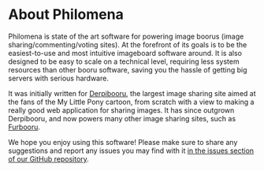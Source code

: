 # About Philomena

Philomena is state of the art software for powering image boorus (image sharing/commenting/voting sites). At the forefront of its goals is to be the easiest-to-use and most intuitive imageboard software around. It is also designed to be easy to scale on a technical level, requiring less system resources than other booru software, saving you the hassle of getting big servers with serious hardware.

It was initially written for [Derpibooru](https://derpibooru.org), the largest image sharing site aimed at the fans of the My Little Pony cartoon, from scratch with a view to making a really good web application for sharing images. It has since outgrown Derpibooru, and now powers many other image sharing sites, such as [Furbooru](https://furbooru.org).

We hope you enjoy using this software! Please make sure to share any suggestions and report any issues you may find with it [in the issues section of our GitHub repository](https://github.com/philomena-dev/philomena/issues).
